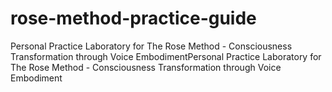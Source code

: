# rose-method-practice-guide
Personal Practice Laboratory for The Rose Method - Consciousness Transformation through Voice EmbodimentPersonal Practice Laboratory for The Rose Method - Consciousness Transformation through Voice Embodiment

